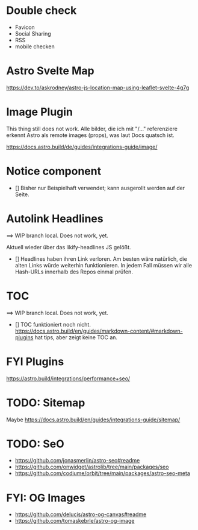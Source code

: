 # Double check

- Favicon
- Social Sharing
- RSS
- mobile checken

# Astro Svelte Map

https://dev.to/askrodney/astro-js-location-map-using-leaflet-svelte-4g7g

# Image Plugin

This thing still does not work. Alle bilder, die ich mit "/…" referenziere erkennt Astro als remote images (props), was laut Docs quatsch ist.

https://docs.astro.build/de/guides/integrations-guide/image/

# Notice component

- [] Bisher nur Beispielhaft verwendet; kann ausgerollt werden auf der Seite.

# Autolink Headlines

==> WIP branch local. Does not work, yet.

Aktuell wieder über das likify-headlines JS gelößt.

- [] Headlines haben ihren Link verloren.
  Am besten wäre natürlich, die alten Links würde weiterhin funktionieren.
  In jedem Fall müssen wir alle Hash-URLs innerhalb des Repos einmal prüfen.

# TOC

==> WIP branch local. Does not work, yet.

- [] TOC funktioniert noch nicht.
  https://docs.astro.build/en/guides/markdown-content/#markdown-plugins hat tips, aber zeigt keine TOC an.

# FYI Plugins

https://astro.build/integrations/performance+seo/

# TODO: Sitemap

Maybe
https://docs.astro.build/en/guides/integrations-guide/sitemap/

# TODO: SeO

- https://github.com/jonasmerlin/astro-seo#readme
- https://github.com/onwidget/astrolib/tree/main/packages/seo
- https://github.com/codiume/orbit/tree/main/packages/astro-seo-meta

# FYI: OG Images

- https://github.com/delucis/astro-og-canvas#readme
- https://github.com/tomaskebrle/astro-og-image
